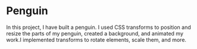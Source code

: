 # Penguin


In this project, I have built a penguin. I used CSS transforms to position and resize the parts of my penguin, created a background, and animated my work.I implemented transforms to rotate elements, scale them, and more.
